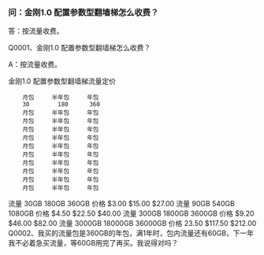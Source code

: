 ### 问：金刚1.0 配置参数型翻墙梯怎么收费？
答：按流量收费。

Q0001、金刚1.0 配置参数型翻墙梯怎么收费？

A：按流量收费。

   金刚1.0 配置参数型翻墙梯流量定价



        月包     半年包     年包
        30        180      360
        月包     半年包     年包
        月包     半年包     年包
        月包     半年包     年包
        月包     半年包     年包
        月包     半年包     年包
        月包     半年包     年包
        月包     半年包     年包
        月包     半年包     年包
        月包     半年包     年包
        月包     半年包     年包

   流量  30GB    180GB     360GB
   价格  $3.00   $15.00    $27.00
   流量  90GB    540GB     1080GB
   价格  $4.50   $22.50    $40.00
   流量  300GB   1800GB    3600GB
   价格  $9.20   $46.00    $82.00
   流量  3000GB  18000GB   36000GB
   价格  23.50   $117.50   $212.00
Q0002、我买的流量包是360GB的年包，满1年时，包内流量还有60GB，下一年我不必着急买流量，等60GB用完了再买。我说得对吗？
